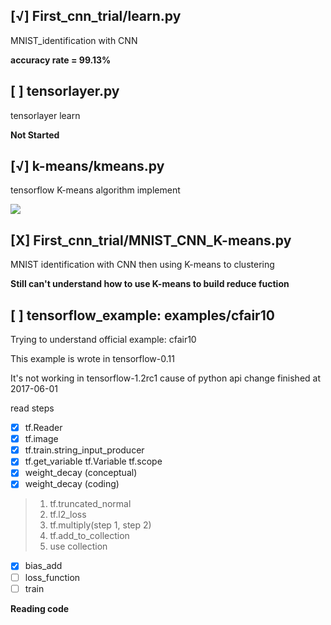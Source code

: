 [√] First_cnn_trial/learn.py
---------------
MNIST_identification with CNN

**accuracy rate = 99.13%**

[ ] tensorlayer.py
---
tensorlayer learn

**Not Started**

[√] k-means/kmeans.py
---
tensorflow K-means algorithm implement

![](https://github.com/wqj97/Machine_Learning_Learn_Diary/blob/master/image/K-means-base.png)

[X] First_cnn_trial/MNIST_CNN_K-means.py
---
MNIST identification with CNN then using K-means to clustering

**Still can't understand how to use K-means to build reduce fuction**

[ ] tensorflow_example: examples/cfair10
---

Trying to understand official example: cfair10

This example is wrote in tensorflow-0.11

It's not working in tensorflow-1.2rc1 cause of python api change finished at 2017-06-01

read steps
- [x] tf.Reader
- [x] tf.image
- [x] tf.train.string_input_producer
- [x] tf.get_variable tf.Variable tf.scope
- [x] weight_decay (conceptual)
- [x] weight_decay (coding)

> 1. tf.truncated_normal
> 2. tf.l2_loss
> 3. tf.multiply(step 1, step 2)
> 4. tf.add_to_collection
> 5. use collection

- [x] bias_add
- [ ] loss_function
- [ ] train

**Reading code**